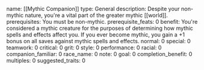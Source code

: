 name: [[Mythic Companion]]
type: General
description: Despite your non-mythic nature, you're a vital part of the greater mythic [[world]].
prerequisites: You must be non-mythic.
prerequisite_feats: 0
benefit: You're considered a mythic creature for the purposes of determining how mythic spells and effects affect you. If you ever become mythic, you gain a +1 bonus on all saves against mythic spells and effects.
normal: 0
special: 0
teamwork: 0
critical: 0
grit: 0
style: 0
performance: 0
racial: 0
companion_familiar: 0
race_name: 0
note: 0
goal: 0
completion_benefit: 0
multiples: 0
suggested_traits: 0
